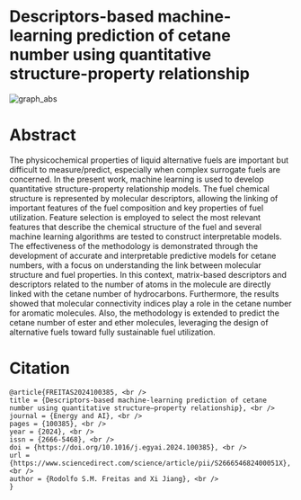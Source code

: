 # Descriptors-based machine-learning prediction of cetane number using quantitative structure-property relationship

![graph_abs](https://github.com/RodolfosmFreitas/AI-SyntheticFuel/assets/142793854/bfd2c434-7a6d-40f4-8963-0c291ff77eba)


# Abstract
The physicochemical properties of liquid alternative fuels are important but
difficult to measure/predict, especially when complex surrogate fuels are concerned.
In the present work, machine learning is used to develop quantitative
structure-property relationship models. The fuel chemical structure is represented
by molecular descriptors, allowing the linking of important features of
the fuel composition and key properties of fuel utilization. Feature selection
is employed to select the most relevant features that describe the chemical
structure of the fuel and several machine learning algorithms are tested
to construct interpretable models. The effectiveness of the methodology is
demonstrated through the development of accurate and interpretable predictive
models for cetane numbers, with a focus on understanding the link
between molecular structure and fuel properties. In this context, matrix-based
descriptors and descriptors related to the number of atoms in the
molecule are directly linked with the cetane number of hydrocarbons. Furthermore,
the results showed that molecular connectivity indices play a role
in the cetane number for aromatic molecules. Also, the methodology is extended
to predict the cetane number of ester and ether molecules, leveraging
the design of alternative fuels toward fully sustainable fuel utilization.

# Citation
```
@article{FREITAS2024100385, <br />
title = {Descriptors-based machine-learning prediction of cetane number using quantitative structure–property relationship}, <br />
journal = {Energy and AI}, <br />
pages = {100385}, <br />
year = {2024}, <br />
issn = {2666-5468}, <br />
doi = {https://doi.org/10.1016/j.egyai.2024.100385}, <br />
url = {https://www.sciencedirect.com/science/article/pii/S266654682400051X}, <br />
author = {Rodolfo S.M. Freitas and Xi Jiang}, <br />
}
```

